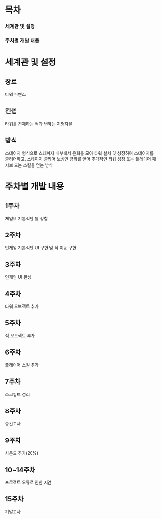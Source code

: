 # 목차
### 세계관 및 설정
### 주차별 개발 내용


# 세계관 및 설정
## 장르
타워 디펜스

## 컨셉
타워를 견제하는 적과 변하는 지형지물

## 방식
스테이지 형식으로 스테이지 내부에서 은화를 모아 타워 설치 및 성장하여 스테이지를 클리어하고, 스테이지 클리어 보상인 금화를 얻어 추가적인 타워 성장 또는 플레이어 패시브 또는 스킬을 얻는 방식


# 주차별 개발 내용
## 1주차
게임의 기본적인 틀 정함

## 2주차
인게임 기본적인 UI 구현 및 적 이동 구현

## 3주차
인게임 UI 완성

## 4주차
타워 오브젝트 추가

## 5주차
적 오브젝트 추가

## 6주차
플레이어 스킬 추가

## 7주차
스크립트 정리

## 8주차
중간고사

## 9주차
사운드 추가(20%)

## 10~14주차
프로젝트 오류로 인한 지연

## 15주차
기말고사 

